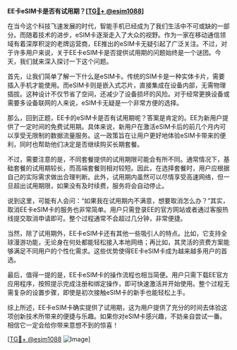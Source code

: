 **EE卡eSIM卡是否有试用期？[[TG💪+ @esim1088](https://t.me/s/esim1088)]**

在当今这个科技飞速发展的时代，智能手机已经成为了我们生活中不可或缺的一部分。而随着技术的进步，eSIM卡逐渐走入了大众的视野。作为一家在移动通信领域有着深厚积淀的老牌运营商，EE推出的eSIM卡无疑引起了广泛关注。不过，对于许多用户来说，关于EE卡eSIM卡是否提供试用期的问题始终是一个谜团。今天，我们就来深入探讨一下这个问题。

首先，让我们简单了解一下什么是eSIM卡。传统的SIM卡是一种实体卡片，需要插入手机才能使用。而eSIM卡则是嵌入式芯片，直接集成在设备内部，无需物理插拔。这种设计不仅节省了空间，还减少了设备损坏的风险。对于经常更换设备或需要多设备联网的人来说，eSIM卡无疑是一个非常方便的选择。

那么，回到正题，EE卡的eSIM卡是否有试用期呢？答案是肯定的。EE为新用户提供了一定时间的免费试用期。具体来说，新用户在激活eSIM卡后的前几个月内可以享受无限制的数据流量服务。这一政策旨在让用户更好地体验eSIM卡带来的便利，同时也帮助他们决定是否继续购买长期套餐。

不过，需要注意的是，不同套餐提供的试用期限可能会有所不同。通常情况下，基础套餐的试用期较长，而高端套餐则相对较短。因此，在选择套餐时，用户应根据自己的实际需求做出合理判断。此外，试用期内虽然可以尽情享受高速网络，但一旦超出试用期限，如果没有及时续费，服务将会自动停止。

说到这里，可能有人会问：“如果我在试用期内不满意，想要取消怎么办？”其实，取消EE卡eSIM卡的服务也非常简单。用户只需登录EE的官方网站或者通过客服热线提交取消申请即可。整个过程通常不会超过几分钟，非常便捷。

当然，除了试用期外，EE卡eSIM卡还有其他一些吸引人的特点。比如，它支持全球漫游功能，无论身在何处都能轻松接入本地网络；再比如，其灵活的资费方案能够满足不同用户的个性化需求。这些优势使得EE卡eSIM卡成为越来越多用户的首选。

最后，值得一提的是，EE卡eSIM卡的操作流程也相当简便。用户只需下载EE官方应用程序，按照提示完成注册和绑定操作，即可快速激活并开始使用。整个过程无需复杂的设置步骤，即使是初次接触eSIM卡的新手也能轻松上手。

综上所述，EE卡eSIM卡确实提供了试用期，这为用户提供了充分的时间去体验这项创新技术所带来的便捷与乐趣。如果你对eSIM卡感兴趣，不妨亲自尝试一番。相信它一定会给你带来意想不到的惊喜！

[[TG💪+ @esim1088](https://t.me/s/esim1088) ![Image](https://i.postimg.cc/4NQfJmqS/Snipaste-2025-05-13-00-14-12.png)]